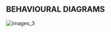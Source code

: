 ## BEHAVIOURAL DIAGRAMS
![images_3](https://user-images.githubusercontent.com/89655608/132477041-cb48b1f4-95a8-4153-9797-623f010e79db.png)

